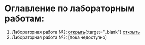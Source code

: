 # Оглавление по лабораторным работам:
1. Лабораторная работа №2: [открыть](https://github.com/veskprogrammer/Programming_2_course/tree/main/Lab_2){:target="_blank"} <a href="https://github.com/veskprogrammer/Programming_2_course/tree/main/Lab_2" target="_blank">открыть</a>
2. Лабораторная работа №3: [пока недоступно]

